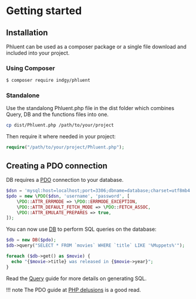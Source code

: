 # Getting started

## Installation

Phluent can be used as a composer package or a single file download and included into your project.

### Using Composer

``` bash
$ composer require indgy/phluent
```

### Standalone

Use the standalong Phluent.php file in the dist folder which combines Query, DB and the functions files into one.

```bash
cp dist/Phluent.php /path/to/your/project
```
Then require it where needed in your project:

```php
require("/path/to/your/project/Phluent.php");
```

## Creating a PDO connection

DB requires a [PDO](https://www.php.net/manual/en/pdo.construct.php) connection to your database.

```php
$dsn = 'mysql:host=localhost;port=3306;dbname=database;charset=utf8mb4';
$pdo = new \PDO($dsn, 'username', 'password', [
    \PDO::ATTR_ERRMODE => \PDO::ERRMODE_EXCEPTION,
    \PDO::ATTR_DEFAULT_FETCH_MODE => \PDO::FETCH_ASSOC,
    \PDO::ATTR_EMULATE_PREPARES => true,
]);
```

You can now use [DB](db.md) to perform SQL queries on the database:

```php
$db = new DB($pdo);
$db->query("SELECT * FROM `movies` WHERE `title` LIKE '%Muppets%'");

foreach ($db->get() as $movie) {
  echo "{$movie->title} was released in {$movie->year}";
}
```

Read the [Query](query.md) guide for more details on generating SQL.

!!! note
    The PDO guide at [PHP delusions](https://phpdelusions.net/pdo) is a good read.

